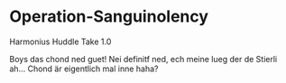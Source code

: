 # Operation-Sanguinolency
Harmonius Huddle Take 1.0

Boys das chond ned guet!
Nei definitf ned, ech meine lueg der de Stierli ah...
Chond är eigentlich mal inne haha?